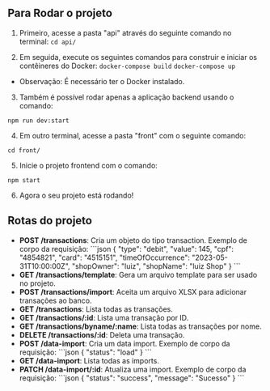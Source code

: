 ## Para Rodar o projeto

1. Primeiro, acesse a pasta "api" através do seguinte comando no terminal: `cd api/`

2. Em seguida, execute os seguintes comandos para construir e iniciar os contêineres do Docker:
 `docker-compose build` `docker-compose up`

 * Observação: É necessário ter o Docker instalado.

3. Também é possível rodar apenas a aplicação backend usando o comando:

`npm run dev:start`

4. Em outro terminal, acesse a pasta "front" com o seguinte comando:

`cd front/`

5. Inicie o projeto frontend com o comando:

`npm start`


6. Agora o seu projeto está rodando!

## Rotas do projeto
- **POST /transactions**: Cria um objeto do tipo transaction. Exemplo de corpo da requisição:
\`\`\`json
{
 "type": "debit",
 "value": 145,
 "cpf": "4854821",
 "card": "4515151",
 "timeOfOccurrence": "2023-05-31T10:00:00Z",
 "shopOwner": "luiz",
 "shopName": "luiz Shop"
}
\`\`\`
- **GET /transactions/template**: Gera um arquivo template para ser usado no projeto.
- **POST /transactions/import**: Aceita um arquivo XLSX para adicionar transações ao banco.
- **GET /transactions**: Lista todas as transações.
- **GET /transactions/:id**: Lista uma transação por ID.
- **GET /transactions/byname/:name**: Lista todas as transações por nome.
- **DELETE /transactions/:id**: Deleta uma transação.
- **POST /data-import**: Cria um data import. Exemplo de corpo da requisição:
\`\`\`json
{
  "status": "load"
}
\`\`\`
- **GET /data-import**: Lista todas as imports.
- **PATCH /data-import/:id**: Atualiza uma import. Exemplo de corpo da requisição:
\`\`\`json
{
  "status": "success",
  "message": "Sucesso"
}
\`\`\`